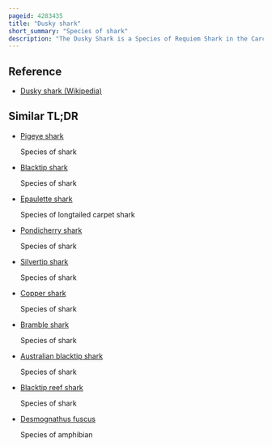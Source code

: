 ```yaml
---
pageid: 4283435
title: "Dusky shark"
short_summary: "Species of shark"
description: "The Dusky Shark is a Species of Requiem Shark in the Carcharhinidae Family that occurs in tropical and warm-temperate continental Waters worldwide. A Generalist Apex Predator the Dusky Shark can be found from the Coast to the Outer continental Shelf and adjacent Pelagic Waters and has been recorded from a Depth of 400 Metres. Populations migrate seasonally towards the Poles in the Summer and to the Equator in the Winter traveling Hundreds to Thousands of Kilometers. The Dusky Shark is one of the largest Members of its Genus reaching more than 4 Metres in Length and 350kg in Weight. It has a Slender, streamlined Body and can be identified by its short Round Snout, long sickle-shaped Pectoral Fins, Ridge between the first and second Dorsal Fins, and faintly marked Fins."
---
```


## Reference

- [Dusky shark (Wikipedia)](https://en.wikipedia.org/?curid=4283435)

## Similar TL;DR

- [Pigeye shark](/tldr/en/pigeye-shark)

  Species of shark

- [Blacktip shark](/tldr/en/blacktip-shark)

  Species of shark

- [Epaulette shark](/tldr/en/epaulette-shark)

  Species of longtailed carpet shark

- [Pondicherry shark](/tldr/en/pondicherry-shark)

  Species of shark

- [Silvertip shark](/tldr/en/silvertip-shark)

  Species of shark

- [Copper shark](/tldr/en/copper-shark)

  Species of shark

- [Bramble shark](/tldr/en/bramble-shark)

  Species of shark

- [Australian blacktip shark](/tldr/en/australian-blacktip-shark)

  Species of shark

- [Blacktip reef shark](/tldr/en/blacktip-reef-shark)

  Species of shark

- [Desmognathus fuscus](/tldr/en/desmognathus-fuscus)

  Species of amphibian
